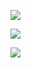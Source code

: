 ![](https://komarev.com/ghpvc/?username=bGlzdGRlcg&color=blue)



[![](https://github-readme-stats.vercel.app/api/top-langs/?username=bGlzdGRlcg&layout=compact&theme=cobalt)]()

[![](https://github-readme-stats.vercel.app/api?username=bGlzdGRlcg&count_private=true&show_icons=true&theme=cobalt)]()


